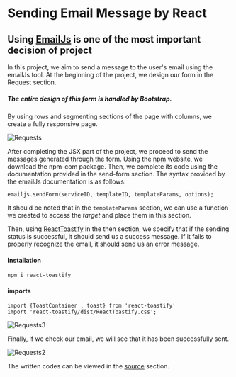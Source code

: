 # Sending Email Message by React
## Using [EmailJs](https://www.emailjs.com/) is one of the most important decision of project


In this project, we aim to send a message to the user's email using the emailJs tool.
At the beginning of the project, we design our form in the Request section. 
##### The entire design of this form is handled by Bootstrap.
By using rows and segmenting sections of the page with columns, we create a fully responsive page.

![Requests](https://github.com/user-attachments/assets/f245725c-f882-4d17-98db-d4f4deba583a)

After completing the JSX part of the project, we proceed to send the messages generated through the form.
Using the [npm](https://www.npmjs.com/) website, we download the npm-com package.
Then, we complete its code using the documentation provided in the send-form section.
The syntax provided by the emailJs documentation is as follows:

```
emailjs.sendForm(serviceID, templateID, templateParams, options);
```
It should be noted that in the `templateParams` section, we can use a function we created to access the _target_ and place them in this section.

Then, using [ReactToastify](https://www.npmjs.com/package/react-toastify) in the then section, we specify that if the sending status is successful, it should send us a success message.
If it fails to properly recognize the email, it should send us an error message.

#### Installation 

```
npm i react-toastify
```

#### imports 
```
import {ToastContainer , toast} from 'react-toastify'
import 'react-toastify/dist/ReactToastify.css';
```

![Requests3](https://github.com/user-attachments/assets/a081197b-0a44-4e5f-905d-fdcc9a2c6d12)

Finally, if we check our email, we will see that it has been successfully sent.


![Requests2](https://github.com/user-attachments/assets/44a69b0b-6c12-4791-9a6d-73fc32ade47f)

The written codes can be viewed in the [source](https://github.com/aiaaee/Sending_Email_React/tree/main/Authentication/src) section.
